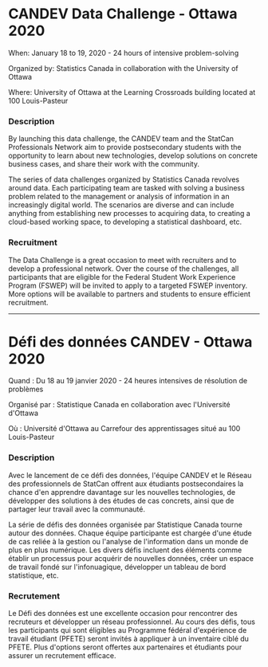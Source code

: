 # CANDEV Data Challenge - Ottawa 2020

When: January 18 to 19, 2020 - 24 hours of intensive problem-solving

Organized by: Statistics Canada in collaboration with the University of Ottawa

Where: University of Ottawa at the Learning Crossroads building located at 100 Louis-Pasteur

### Description

By launching this data challenge, the CANDEV team and the StatCan Professionals Network aim to provide postsecondary students with the opportunity to learn about new technologies, develop solutions on concrete business cases, and share their work with the community.

The series of data challenges organized by Statistics Canada revolves around data. Each participating team are tasked with solving a business problem related to the management or analysis of information in an increasingly digital world. The scenarios are diverse and can include anything from establishing new processes to acquiring data, to creating a cloud-based working space, to developing a statistical dashboard, etc.

### Recruitment

The Data Challenge is a great occasion to meet with recruiters and to develop a professional network. Over the course of the challenges, all participants that are eligible for the Federal Student Work Experience Program (FSWEP) will be invited to apply to a targeted FSWEP inventory. More options will be available to partners and students to ensure efficient recruitment.

---
# Défi des données CANDEV - Ottawa 2020

Quand : Du 18 au 19 janvier 2020 - 24 heures intensives de résolution de problèmes

Organisé par : Statistique Canada en collaboration avec l'Université d'Ottawa

Où : Université d'Ottawa au Carrefour des apprentissages situé au 100 Louis-Pasteur

### Description

Avec le lancement de ce défi des données, l'équipe CANDEV et le Réseau des professionnels de StatCan offrent aux étudiants postsecondaires la chance d'en apprendre davantage sur les nouvelles technologies, de développer des solutions à des études de cas concrets, ainsi que de partager leur travail avec la communauté.

La série de défis des données organisée par Statistique Canada tourne autour des données. Chaque équipe participante est chargée d'une étude de cas reliée à la gestion ou l'analyse de l'information dans un monde de plus en plus numérique. Les divers défis incluent des éléments comme établir un processus pour acquérir de nouvelles données, créer un espace de travail fondé sur l'infonuagique, développer un tableau de bord statistique, etc.

### Recrutement

Le Défi des données est une excellente occasion pour rencontrer des recruteurs et développer un réseau professionnel. Au cours des défis, tous les participants qui sont éligibles au Programme fédéral d'expérience de travail étudiant (PFETE) seront invités à appliquer à un inventaire ciblé du PFETE. Plus d'options seront offertes aux partenaires et étudiants pour assurer un recrutement efficace.
